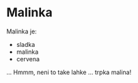# Malinka

Malinka je:

* sladka
* malinka
* cervena


... Hmmm, neni to take lahke ... trpka malina!